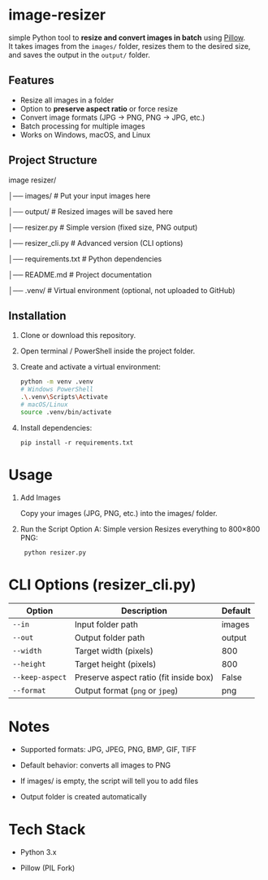 # image-resizer
 simple Python tool to **resize and convert images in batch** using [Pillow](https://python-pillow.org/).  
It takes images from the `images/` folder, resizes them to the desired size, and saves the output in the `output/` folder.
## Features
- Resize all images in a folder
- Option to **preserve aspect ratio** or force resize
- Convert image formats (JPG → PNG, PNG → JPG, etc.)
- Batch processing for multiple images
- Works on Windows, macOS, and Linux
##  Project Structure
image resizer/

│── images/ # Put your input images here

│── output/ # Resized images will be saved here

│── resizer.py # Simple version (fixed size, PNG output)

│── resizer_cli.py # Advanced version (CLI options)

│── requirements.txt # Python dependencies

│── README.md # Project documentation

│── .venv/ # Virtual environment (optional, not uploaded to GitHub)

##  Installation

1. Clone or download this repository.
2. Open terminal / PowerShell inside the project folder.
3. Create and activate a virtual environment:
   ```bash
   python -m venv .venv
   # Windows PowerShell
   .\.venv\Scripts\Activate
   # macOS/Linux
   source .venv/bin/activate
4. Install dependencies:
   
       pip install -r requirements.txt
# Usage
1. Add Images

    Copy your images (JPG, PNG, etc.) into the images/ folder.

2. Run the Script
   Option A: Simple version
   Resizes everything to 800×800 PNG:

        python resizer.py

# CLI Options (resizer_cli.py)

| Option          | Description                            | Default |
| --------------- | -------------------------------------- | ------- |
| `--in`          | Input folder path                      | images  |
| `--out`         | Output folder path                     | output  |
| `--width`       | Target width (pixels)                  | 800     |
| `--height`      | Target height (pixels)                 | 800     |
| `--keep-aspect` | Preserve aspect ratio (fit inside box) | False   |
| `--format`      | Output format (`png` or `jpeg`)        | png     |

# Notes

- Supported formats: JPG, JPEG, PNG, BMP, GIF, TIFF

- Default behavior: converts all images to PNG

- If images/ is empty, the script will tell you to add files

- Output folder is created automatically

# Tech Stack

- Python 3.x

- Pillow (PIL Fork)




